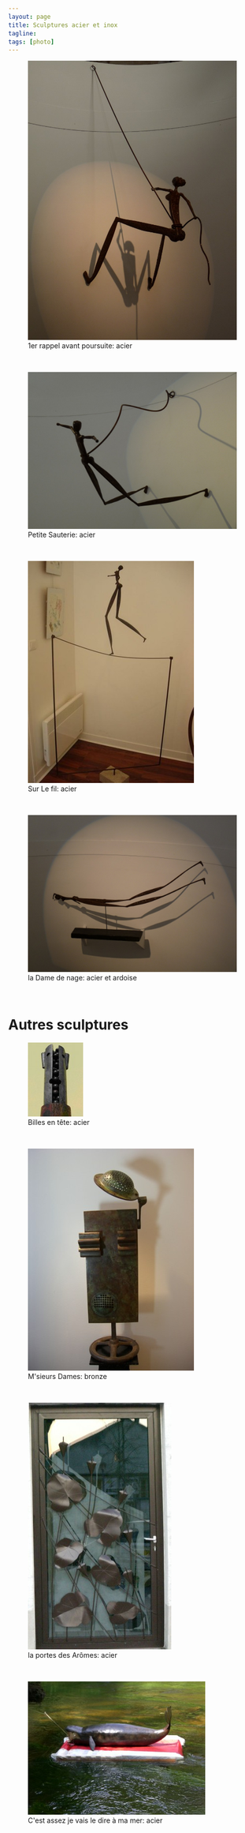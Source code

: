```yaml
---
layout: page
title: Sculptures acier et inox
tagline: 
tags: [photo]
---
```

<figure>
        <img src="/images/escalade.jpg">
        <figcaption>1er rappel avant poursuite: acier</figcaption>
</figure><br />
<figure>
        <img src="/images/sauterie.jpg">
        <figcaption>Petite Sauterie: acier</figcaption>
</figure><br />
<figure>
        <img src="/images/sur-le-fil.jpg">
        <figcaption>Sur Le fil: acier</figcaption>
</figure><br />

<figure>
        <img src="/images/dame-nage.jpg">
        <figcaption>la Dame de nage: acier et ardoise</figcaption>
</figure><br />

<h1> Autres sculptures</h1> 
<figure>
        <img src="/images/billes.jpg">
        <figcaption>Billes en tête: acier</figcaption>
</figure><br /> 
<figure>
        <img src="/images/bonjour.jpg">
        <figcaption>M'sieurs Dames: bronze</figcaption>
</figure><br />
<figure>
        <img src="/images/arums-citrouilles.jpg">
        <figcaption>la portes des Arômes: acier</figcaption>
</figure><br /> 
<figure>
        <img src="/images/baleine.jpg">
        <figcaption>C'est assez je vais le dire à ma mer: acier</figcaption>
</figure><br />

